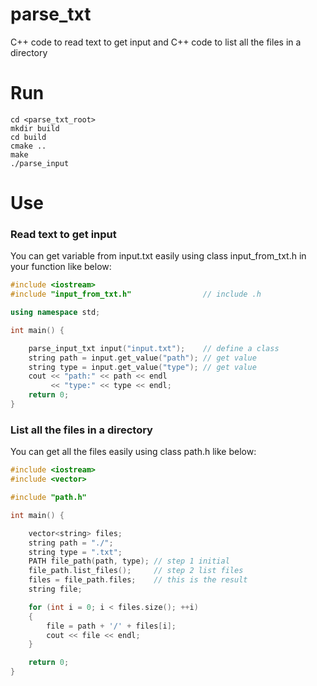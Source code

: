 # parse_txt
C++ code to read text to get input and C++ code to list all the files in a directory

# Run
```shell
cd <parse_txt_root>
mkdir build
cd build
cmake ..
make
./parse_input
```

# Use
### Read text to get input
You can get variable from input.txt easily using class input_from_txt.h in your function like below:
```cpp
#include <iostream>
#include "input_from_txt.h"                // include .h

using namespace std;

int main() {

    parse_input_txt input("input.txt");    // define a class
    string path = input.get_value("path"); // get value
    string type = input.get_value("type"); // get value
    cout << "path:" << path << endl
         << "type:" << type << endl;
    return 0;
}
```
### List all the files in a directory
You can get all the files easily using class path.h like below:
```cpp
#include <iostream>
#include <vector>

#include "path.h"

int main() {

    vector<string> files;
    string path = "./";
    string type = ".txt";
    PATH file_path(path, type); // step 1 initial
    file_path.list_files();     // step 2 list files
    files = file_path.files;    // this is the result
    string file;

    for (int i = 0; i < files.size(); ++i)
    {
        file = path + '/' + files[i];
        cout << file << endl;
    }

    return 0;
}
```
